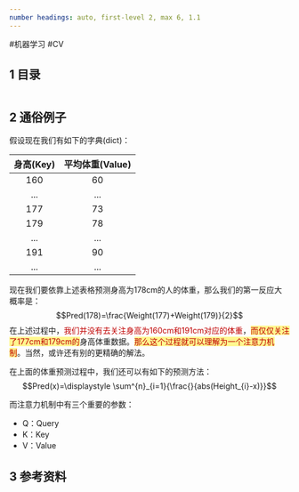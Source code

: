 ```yaml
---
number headings: auto, first-level 2, max 6, 1.1
---
```

#机器学习 #CV 

## 1 目录

```toc
```

## 2 通俗例子

假设现在我们有如下的字典(dict)：

| 身高(Key) | 平均体重(Value) |
| :-----: | :---------: |
|   160   |     60      |
|   ...   |     ...     |
|   177   |     73      |
|   179   |     78      |
|   ...   |     ...     |
|   191   |     90      |
|   ...   |     ...     |

现在我们要依靠上述表格预测身高为178cm的人的体重，那么我们的第一反应大概率是：
$$Pred(178)=\frac{Weight(177)+Weight(179)}{2}$$
在上述过程中，<font color="#c00000">我们并没有去关注身高为160cm和191cm对应的体重</font>，<span style="background:#fff88f"><font color="#c00000">而仅仅关注了177cm和179cm的</font></span>身高体重数据。<span style="background:#fff88f"><font color="#c00000">那么这个过程就可以理解为一个注意力机制</font></span>。当然，或许还有别的更精确的解法。


在上面的体重预测过程中，我们还可以有如下的预测方法：
$$Pred(x)=\displaystyle \sum^{n}_{i=1}{\frac{}{abs(Height_{i}-x)}}$$




而注意力机制中有三个重要的参数：
- Q：Query
- K：Key
- V：Value





## 3 参考资料


